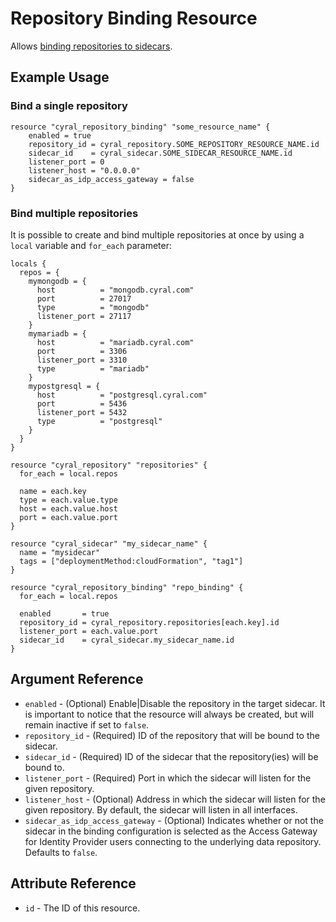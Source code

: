 # Repository Binding Resource

Allows [binding repositories to sidecars](https://cyral.com/docs/sidecars/sidecar-assign-repo).

## Example Usage

### Bind a single repository

```hcl
resource "cyral_repository_binding" "some_resource_name" {
    enabled = true
    repository_id = cyral_repository.SOME_REPOSITORY_RESOURCE_NAME.id
    sidecar_id    = cyral_sidecar.SOME_SIDECAR_RESOURCE_NAME.id
    listener_port = 0
    listener_host = "0.0.0.0"
    sidecar_as_idp_access_gateway = false
}
```

### Bind multiple repositories

It is possible to create and bind multiple repositories at once by using a `local` variable and `for_each` parameter:

```hcl
locals {
  repos = {
    mymongodb = {
      host          = "mongodb.cyral.com"
      port          = 27017
      type          = "mongodb"
      listener_port = 27117
    }
    mymariadb = {
      host          = "mariadb.cyral.com"
      port          = 3306
      listener_port = 3310
      type          = "mariadb"
    }
    mypostgresql = {
      host          = "postgresql.cyral.com"
      port          = 5436
      listener_port = 5432
      type          = "postgresql"
    }
  }
}

resource "cyral_repository" "repositories" {
  for_each = local.repos

  name = each.key
  type = each.value.type
  host = each.value.host
  port = each.value.port
}

resource "cyral_sidecar" "my_sidecar_name" {
  name = "mysidecar"
  tags = ["deploymentMethod:cloudFormation", "tag1"]
}

resource "cyral_repository_binding" "repo_binding" {
  for_each = local.repos

  enabled       = true
  repository_id = cyral_repository.repositories[each.key].id
  listener_port = each.value.port
  sidecar_id    = cyral_sidecar.my_sidecar_name.id
}
```

## Argument Reference

- `enabled` - (Optional) Enable|Disable the repository in the target sidecar. It is important to notice that the resource will always be created, but will remain inactive if set to `false`.
- `repository_id` - (Required) ID of the repository that will be bound to the sidecar.
- `sidecar_id` - (Required) ID of the sidecar that the repository(ies) will be bound to.
- `listener_port` - (Required) Port in which the sidecar will listen for the given repository.
- `listener_host` - (Optional) Address in which the sidecar will listen for the given repository. By default, the sidecar will listen in all interfaces.
- `sidecar_as_idp_access_gateway` - (Optional) Indicates whether or not the sidecar in the binding configuration is selected as the Access Gateway for Identity Provider users connecting to the underlying data repository. Defaults to `false`.

## Attribute Reference

- `id` - The ID of this resource.
